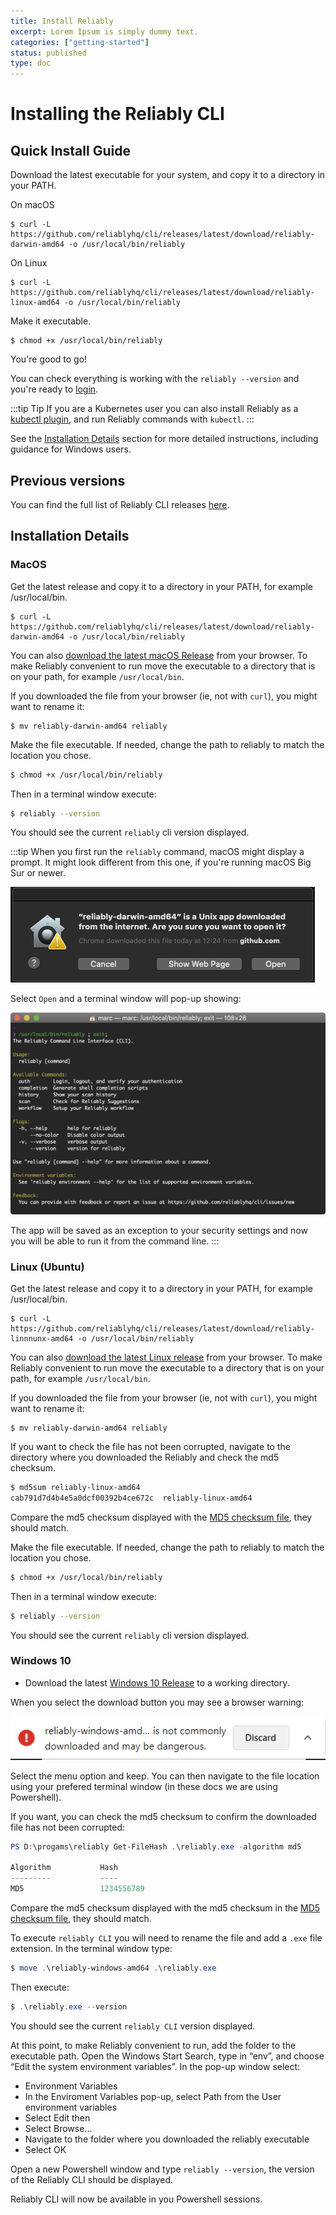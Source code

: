 ```yaml
---
title: Install Reliably
excerpt: Lorem Ipsum is simply dummy text.
categories: ["getting-started"]
status: published
type: doc
---
```

# Installing the Reliably CLI

## Quick Install Guide

Download the latest executable for your system, and copy it to a directory in
your PATH.

On macOS
```console
$ curl -L https://github.com/reliablyhq/cli/releases/latest/download/reliably-darwin-amd64 -o /usr/local/bin/reliably
```

On Linux
```console
$ curl -L https://github.com/reliablyhq/cli/releases/latest/download/reliably-linux-amd64 -o /usr/local/bin/reliably
```

Make it executable.

```console
$ chmod +x /usr/local/bin/reliably
```

You're good to go!

You can check everything is working with the `reliably --version` and you're
ready to [login](../login/).

:::tip Tip
  If you are a Kubernetes user you can also install Reliably as a [kubectl
   plugin][kubectl-plugin], and run Reliably commands with `kubectl`.
:::

[kubectl-plugin]: ../kubectl-plugin/

See the  [Installation Details][install-detail] section for more detailed
 instructions, including guidance for Windows users.

[install-detail]: #installation-details

## Previous versions

You can find the full list of Reliably CLI releases [here][releases].

[releases]: https://github.com/reliablyhq/cli/releases/

## Installation Details

### MacOS

Get the latest release and copy it to a directory in your PATH, for example
/usr/local/bin.
```console
$ curl -L https://github.com/reliablyhq/cli/releases/latest/download/reliably-darwin-amd64 -o /usr/local/bin/reliably
```

You can also [download the latest macOS Release](https://github.com/reliablyhq/cli/releases/latest/download/reliably-darwin-amd64/)
from your browser. To make Reliably convenient to run move the
executable to a directory that is on your path, for example ```/usr/local/bin```.

If you downloaded the file from your browser (ie, not with `curl`), you might
want to rename it:
```console
$ mv reliably-darwin-amd64 reliably
```

Make the file executable. If needed, change the path to reliably to match the
location you chose.

```bash
$ chmod +x /usr/local/bin/reliably
```

Then in a terminal window execute:

```bash
$ reliably --version
```

You should see the current ```reliably``` cli version displayed.

:::tip
When you first run the `reliably` command, macOS might display a prompt. It
might look different from this one, if you're running macOS Big Sur or newer.

![macOS downloaded app promt](./images/open-app-screenshot.png)

Select ```Open``` and a terminal window will pop-up showing:

![Terminal popup](./images/terminal-popup.png)

The app will be saved as an exception to your security settings and now you
will be able to run it from the command line.
:::

### Linux (Ubuntu)

Get the latest release and copy it to a directory in your PATH, for example
/usr/local/bin.
```console
$ curl -L https://github.com/reliablyhq/cli/releases/latest/download/reliably-linnnunx-amd64 -o /usr/local/bin/reliably
```

You can also [download the latest Linux release](https://github.com/reliablyhq/cli/releases/latest/download/reliably-linux-amd64)
from your browser. To make Reliably convenient to run move the
executable to a directory that is on your path, for example ```/usr/local/bin```.

If you downloaded the file from your browser (ie, not with `curl`), you might
want to rename it:
```console
$ mv reliably-darwin-amd64 reliably
```

If you want to check the file has not been corrupted, navigate to the directory
where you downloaded the Reliably and check the md5 checksum.

```bash
$ md5sum reliably-linux-amd64
cab791d7d4b4e5a0dcf00392b4ce672c  reliably-linux-amd64
```

Compare the md5 checksum displayed with the [MD5 checksum file](https://github.com/reliablyhq/cli/releases/latest/download/reliably-linux-amd64.md5), they should match.

Make the file executable. If needed, change the path to reliably to match the
location you chose.

```bash
$ chmod +x /usr/local/bin/reliably
```

Then in a terminal window execute:

```bash
$ reliably --version
```

You should see the current ```reliably``` cli version displayed.

### Windows 10

* Download the latest [Windows 10 Release](https://github.com/reliablyhq/cli/releases/latest/download/reliably-windows-amd64) to a working directory.

When you select the download button you may see a browser warning:

![Browser Warning](./images/browser-warning.png)

Select the menu option and keep. You can then navigate to the file location
using your prefered terminal window (in these docs we are using Powershell).

If you want, you can check the md5 checksum to confirm the downloaded file has
not been corrupted:

```powershell
PS D:\progams\reliably Get-FileHash .\reliably.exe -algorithm md5

Algorithm           Hash
---------           ----
MD5                 1234556789
```

Compare the md5 checksum displayed with the md5 checksum in the
[MD5 checksum file](https://github.com/reliablyhq/cli/releases/latest/download/reliably-windows-amd64.md5),
they should match.

To execute ```reliably CLI``` you will need to rename the file and add a
```.exe``` file extension. In the terminal window type:

```powershell
$ move .\reliably-windows-amd64 .\reliably.exe
```

Then execute:

```powershell
$ .\reliably.exe --version
```

You should see the current ```reliably CLI``` version displayed.

At this point, to make Reliably convenient to run, add the folder to the
executable path. Open the Windows Start Search, type in “env”, and choose “Edit the system environment variables”.
In the pop-up window select:

* Environment Variables
* In the Enviroment Variables pop-up, select Path from the User environment variables
* Select Edit then
* Select Browse...
* Navigate to the folder where you downloaded the reliably executable
* Select OK

Open a new Powershell window and type ```reliably --version```, the version of
the Reliably CLI should be displayed.

Reliably CLI will now be available in you Powershell sessions.
